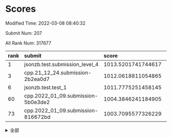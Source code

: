 # Scores

Modified Time: 2022-03-08 08:40:32

Submit Num: 207

All Rank Num: 317677

| rank |               submit               |       score        |       sigma        | pk_num |
| :--- | :--------------------------------- | :----------------- | :----------------- | :----- |
| 1    | jsonzb.test.submission_level_4     | 1013.5201741744617 | 0.8132506957814849 | 6136   |
| 3    | cpp.21_12_24.submission-2b2ea0d7   | 1012.0618811054865 | 0.7920699531118386 | 6135   |
| 6    | jsonzb.test.test_1                 | 1011.7775251458145 | 0.7863725244937659 | 6136   |
| 60   | cpp.2022_01_09.submission-5b0e3de2 | 1004.3846241184905 | 0.7191136579828601 | 6136   |
| 73   | cpp.2022_01_09.submission-816672bd | 1003.7095577326229 | 0.7151868110105549 | 6138   |


<details>
<summary>全部</summary>

| rank |                 submit                 |       score        |       sigma        | pk_num |
| :--- | :------------------------------------- | :----------------- | :----------------- | :----- |
| 1    | jsonzb.test.submission_level_4         | 1013.5201741744617 | 0.8132506957814849 | 6136   |
| 2    | gobigger.level_3.submission_level_3_11 | 1012.3348098074371 | 0.7755584698783775 | 6139   |
| 3    | cpp.21_12_24.submission-2b2ea0d7       | 1012.0618811054865 | 0.7920699531118386 | 6135   |
| 4    | gobigger.level_3.submission_level_3_6  | 1011.9225138914957 | 0.7994414035103206 | 6141   |
| 5    | gobigger.level_3.submission_level_3_38 | 1011.8702689674795 | 0.7783057967117564 | 6142   |
| 6    | jsonzb.test.test_1                     | 1011.7775251458145 | 0.7863725244937659 | 6136   |
| 7    | gobigger.level_3.submission_level_3_19 | 1011.6452130969901 | 0.7517164617876048 | 6139   |
| 8    | gobigger.level_3.submission_level_3_17 | 1011.6255678241299 | 0.765155182851056  | 6138   |
| 9    | gobigger.level_3.submission_level_3_14 | 1011.4241557406677 | 0.7755576470861643 | 6136   |
| 10   | gobigger.level_3.submission_level_3_10 | 1011.3921434225698 | 0.7633682628579987 | 6142   |
| 11   | gobigger.level_3.submission_level_3_39 | 1010.9963525935309 | 0.7687186505219107 | 6138   |
| 12   | gobigger.level_3.submission_level_3_47 | 1010.9637027838072 | 0.76753542722078   | 6140   |
| 13   | gobigger.level_3.submission_level_3_46 | 1010.9323507232427 | 0.770759694347037  | 6143   |
| 14   | gobigger.level_3.submission_level_3_43 | 1010.858871676093  | 0.7717488502423788 | 6139   |
| 15   | gobigger.level_3.submission_level_3_13 | 1010.857385422048  | 0.7712762478142315 | 6141   |
| 16   | gobigger.level_3.submission_level_3_27 | 1010.5630145076155 | 0.7667915871740945 | 6139   |
| 17   | gobigger.level_3.submission_level_3_18 | 1010.562816050889  | 0.7675820827316499 | 6138   |
| 18   | gobigger.level_3.submission_level_3_48 | 1010.5332286374062 | 0.7698448729872344 | 6140   |
| 19   | gobigger.level_3.submission_level_3_7  | 1010.1934744201128 | 0.769206127943969  | 6138   |
| 20   | gobigger.level_3.submission_level_3_8  | 1010.1573985484713 | 0.7626240275745348 | 6139   |
| 21   | gobigger.level_3.submission_level_3_33 | 1010.1491042747217 | 0.7602795838531717 | 6143   |
| 22   | gobigger.level_3.submission_level_3_23 | 1009.9995542635095 | 0.761903649361706  | 6137   |
| 23   | gobigger.level_3.submission_level_3_3  | 1009.9832143741305 | 0.7664852596998463 | 6138   |
| 24   | gobigger.level_3.submission_level_3_25 | 1009.8759118206351 | 0.7389739638055667 | 6143   |
| 25   | gobigger.level_3.submission_level_3_0  | 1009.8558215408518 | 0.7507101057565088 | 6136   |
| 26   | gobigger.level_3.submission_level_3_15 | 1009.8292937640367 | 0.771514936469312  | 6141   |
| 27   | gobigger.level_3.submission_level_3_2  | 1009.7692213117678 | 0.7324705887640381 | 6140   |
| 28   | gobigger.level_3.submission_level_3_21 | 1009.7626427745145 | 0.748289160566277  | 6139   |
| 29   | gobigger.level_3.submission_level_3_26 | 1009.7425359573452 | 0.7511313440809932 | 6136   |
| 30   | gobigger.level_3.submission_level_3_41 | 1009.7256167856964 | 0.7540696056702725 | 6142   |
| 31   | gobigger.level_3.submission_level_3_37 | 1009.6795407260859 | 0.7623600671668771 | 6139   |
| 32   | gobigger.level_3.submission_level_3_5  | 1009.669237343194  | 0.7594407680839054 | 6129   |
| 33   | gobigger.level_3.submission_level_3_35 | 1009.5618009642044 | 0.7588216782830938 | 6136   |
| 34   | gobigger.level_3.submission_level_3_22 | 1009.5589489871987 | 0.7524880911147347 | 6144   |
| 35   | gobigger.level_3.submission_level_3_44 | 1009.524949169709  | 0.765600344286094  | 6138   |
| 36   | gobigger.level_3.submission_level_3_31 | 1009.4469490773386 | 0.750314200236654  | 6137   |
| 37   | gobigger.level_3.submission_level_3_45 | 1009.4142796535235 | 0.744603847773018  | 6137   |
| 38   | gobigger.level_3.submission_level_3_4  | 1009.2799478177855 | 0.7757088731682762 | 6140   |
| 39   | gobigger.level_3.submission_level_3_32 | 1009.2765153820172 | 0.7508174879871701 | 6137   |
| 40   | gobigger.level_3.submission_level_3_9  | 1009.0664167687358 | 0.7817287029134689 | 6144   |
| 41   | gobigger.level_3.submission_level_3_24 | 1009.0307498622037 | 0.7425720805166395 | 6140   |
| 42   | gobigger.level_3.submission_level_3_30 | 1009.0196897707345 | 0.7477533164484569 | 6138   |
| 43   | gobigger.level_3.submission_level_3_28 | 1008.9644691420398 | 0.7705410248473865 | 6137   |
| 44   | gobigger.level_3.submission_level_3_20 | 1008.9193418486377 | 0.7804817983476414 | 6138   |
| 45   | gobigger.level_3.submission_level_3_40 | 1008.9111377945603 | 0.7508872989695429 | 6140   |
| 46   | gobigger.level_3.submission_level_3_49 | 1008.8315662309739 | 0.7438933607277891 | 6138   |
| 47   | gobigger.level_3.submission_level_3_12 | 1008.7947819455079 | 0.7346437709920359 | 6135   |
| 48   | gobigger.level_3.submission_level_3_29 | 1008.7738523141126 | 0.7303956753181549 | 6144   |
| 49   | gobigger.level_3.submission_level_3_42 | 1008.6279668870002 | 0.7615863065619929 | 6138   |
| 50   | gobigger.level_3.submission_level_3_1  | 1008.5677156032743 | 0.7544931783253152 | 6139   |
| 51   | gobigger.level_3.submission_level_3_16 | 1008.533981339828  | 0.7455305839319636 | 6139   |
| 52   | gobigger.level_3.submission_level_3_36 | 1008.4734657576907 | 0.7601241637193038 | 6138   |
| 53   | gobigger.level_3.submission_level_3_34 | 1007.6126948980497 | 0.7392806351831043 | 6137   |
| 54   | gobigger.level_1.submission_level_1_46 | 1005.4795412424955 | 0.732362264216522  | 6141   |
| 55   | gobigger.level_1.submission_level_1_17 | 1005.086898695601  | 0.7502684463821451 | 6138   |
| 56   | gobigger.level_1.submission_level_1_5  | 1004.7210205129778 | 0.7210712470213563 | 6140   |
| 57   | gobigger.level_1.submission_level_1_26 | 1004.5771423582737 | 0.7268048411482748 | 6137   |
| 58   | gobigger.level_1.submission_level_1_22 | 1004.5756297106307 | 0.7119173036958943 | 6137   |
| 59   | gobigger.level_1.submission_level_1_6  | 1004.5707853128757 | 0.7147474489605096 | 6133   |
| 60   | cpp.2022_01_09.submission-5b0e3de2     | 1004.3846241184905 | 0.7191136579828601 | 6136   |
| 61   | gobigger.level_1.submission_level_1_38 | 1004.2907990567024 | 0.7184234623772557 | 6140   |
| 62   | gobigger.level_1.submission_level_1_48 | 1004.257329894199  | 0.7276019010682256 | 6139   |
| 63   | gobigger.level_1.submission_level_1_29 | 1004.2356334886379 | 0.7100481103348601 | 6142   |
| 64   | gobigger.level_1.submission_level_1_16 | 1004.2237859729912 | 0.7136351330570632 | 6142   |
| 65   | gobigger.level_1.submission_level_1_23 | 1004.2172011121891 | 0.7203802434063726 | 6138   |
| 66   | gobigger.level_1.submission_level_1_45 | 1004.2146561165051 | 0.7189353548500574 | 6143   |
| 67   | gobigger.level_1.submission_level_1_33 | 1004.2007487568617 | 0.7239727095284515 | 6134   |
| 68   | gobigger.level_1.submission_level_1_34 | 1004.1738721756385 | 0.717018274929887  | 6137   |
| 69   | gobigger.level_1.submission_level_1_24 | 1004.0964487008487 | 0.7199584095737923 | 6138   |
| 70   | gobigger.level_1.submission_level_1_32 | 1004.0958582280136 | 0.7234472396520739 | 6137   |
| 71   | gobigger.level_1.submission_level_1_21 | 1003.9311021746745 | 0.711197989940163  | 6137   |
| 72   | gobigger.level_1.submission_level_1_49 | 1003.715313168906  | 0.7105488638342554 | 6142   |
| 73   | cpp.2022_01_09.submission-816672bd     | 1003.7095577326229 | 0.7151868110105549 | 6138   |
| 74   | gobigger.level_1.submission_level_1_37 | 1003.6819635162018 | 0.7066495533322008 | 6132   |
| 75   | gobigger.level_1.submission_level_1_44 | 1003.6592100473302 | 0.7298383970930062 | 6138   |
| 76   | gobigger.level_1.submission_level_1_0  | 1003.6302413398332 | 0.7104752946149102 | 6133   |
| 77   | gobigger.level_1.submission_level_1_40 | 1003.5787966887697 | 0.7231906160144672 | 6139   |
| 78   | gobigger.level_1.submission_level_1_4  | 1003.4212661032755 | 0.7146335205373183 | 6143   |
| 79   | gobigger.level_1.submission_level_1_28 | 1003.4146174647727 | 0.7112811161929741 | 6141   |
| 80   | gobigger.level_1.submission_level_1_41 | 1003.4102535227557 | 0.6978468632650908 | 6137   |
| 81   | gobigger.level_1.submission_level_1_47 | 1003.3592491219664 | 0.7204798010842611 | 6140   |
| 82   | gobigger.level_1.submission_level_1_39 | 1003.3358190904353 | 0.7139496449677994 | 6139   |
| 83   | gobigger.level_1.submission_level_1_42 | 1003.3202620816104 | 0.7257523492961354 | 6140   |
| 84   | gobigger.level_1.submission_level_1_13 | 1003.2771030384658 | 0.7046859410978209 | 6144   |
| 85   | gobigger.level_1.submission_level_1_7  | 1003.2670154216016 | 0.7195000814708039 | 6143   |
| 86   | gobigger.level_1.submission_level_1_25 | 1003.2558899614679 | 0.7224089783465844 | 6131   |
| 87   | gobigger.level_1.submission_level_1_9  | 1003.1917384189967 | 0.7242495852986979 | 6140   |
| 88   | gobigger.level_1.submission_level_1_31 | 1003.1562139390973 | 0.7052311462489093 | 6143   |
| 89   | gobigger.level_1.submission_level_1_11 | 1003.1047619035279 | 0.7125626694656393 | 6137   |
| 90   | gobigger.level_1.submission_level_1_12 | 1003.0760009425883 | 0.7301736797954429 | 6137   |
| 91   | gobigger.level_1.submission_level_1_19 | 1003.0298069830122 | 0.7097167904083768 | 6139   |
| 92   | gobigger.level_1.submission_level_1_14 | 1002.9693866918378 | 0.7099372595688249 | 6142   |
| 93   | gobigger.level_1.submission_level_1_1  | 1002.9372057587622 | 0.7180279073938869 | 6139   |
| 94   | gobigger.level_1.submission_level_1_15 | 1002.7843479863069 | 0.7038384943211219 | 6140   |
| 95   | gobigger.level_1.submission_level_1_18 | 1002.7196508473598 | 0.7136410145205115 | 6140   |
| 96   | gobigger.level_1.submission_level_1_30 | 1002.7146382531423 | 0.7151553271292732 | 6137   |
| 97   | gobigger.level_1.submission_level_1_3  | 1002.6923493576479 | 0.708279006694087  | 6138   |
| 98   | gobigger.level_1.submission_level_1_35 | 1002.6873522223249 | 0.7117597395963317 | 6141   |
| 99   | gobigger.level_1.submission_level_1_10 | 1002.6554697591914 | 0.7167814716742649 | 6141   |
| 100  | gobigger.level_1.submission_level_1_2  | 1002.5518925344295 | 0.7146195134977119 | 6139   |
| 101  | gobigger.level_1.submission_level_1_27 | 1002.5450364069251 | 0.7132206889784961 | 6145   |
| 102  | gobigger.level_1.submission_level_1_8  | 1002.1054669270553 | 0.7243122389108049 | 6138   |
| 103  | gobigger.level_1.submission_level_1_20 | 1002.032373998966  | 0.7159956546073597 | 6144   |
| 104  | gobigger.level_1.submission_level_1_43 | 1001.9357119733187 | 0.7130562983953508 | 6141   |
| 105  | gobigger.level_1.submission_level_1_36 | 1001.4975137750262 | 0.7217474537887041 | 6136   |
| 106  | gobigger.random.submission_random_36   | 997.376441726341   | 0.7096719130602563 | 6141   |
| 107  | gobigger.random.submission_random_0    | 997.286499324317   | 0.7054982376937348 | 6139   |
| 108  | gobigger.random.submission_random_34   | 997.1457285028068  | 0.714816567242637  | 6141   |
| 109  | gobigger.random.submission_random_42   | 996.9267780196058  | 0.7021874358789912 | 6136   |
| 110  | gobigger.random.submission_random_28   | 996.9025722073217  | 0.6982930365813877 | 6141   |
| 111  | gobigger.random.submission_random_10   | 996.8287593123025  | 0.7123386816207191 | 6143   |
| 112  | gobigger.random.submission_random_23   | 996.826701711349   | 0.7099399675970842 | 6137   |
| 113  | gobigger.random.submission_random_22   | 996.757795292283   | 0.6941950028738785 | 6139   |
| 114  | gobigger.random.submission_random_37   | 996.53006939031    | 0.7099466537186713 | 6135   |
| 115  | gobigger.random.submission_random_32   | 996.4696876127882  | 0.7087425553462587 | 6139   |
| 116  | gobigger.random.submission_random_20   | 996.4623218033744  | 0.7112429373183575 | 6134   |
| 117  | gobigger.random.submission_random_8    | 996.4494706898809  | 0.7243755142160513 | 6137   |
| 118  | gobigger.random.submission_random_2    | 996.4470443889609  | 0.7182008023695501 | 6136   |
| 119  | gobigger.random.submission_random_30   | 996.4310071588558  | 0.7156263513313447 | 6132   |
| 120  | gobigger.random.submission_random_40   | 996.3291119828154  | 0.7212523285060458 | 6139   |
| 121  | gobigger.random.submission_random_45   | 996.3025557048052  | 0.704934067706726  | 6134   |
| 122  | gobigger.random.submission_random_11   | 996.284522516604   | 0.7106973109284579 | 6142   |
| 123  | gobigger.random.submission_random_5    | 996.2738162573415  | 0.7215716174572235 | 6139   |
| 124  | gobigger.random.submission_random_12   | 996.2677710331279  | 0.7088970470345373 | 6141   |
| 125  | gobigger.random.submission_random_41   | 996.2667720784787  | 0.7182192656001167 | 6142   |
| 126  | gobigger.random.submission_random_13   | 996.2432881639318  | 0.7255804969428733 | 6140   |
| 127  | gobigger.random.submission_random_17   | 996.2400224086606  | 0.7090931196328214 | 6139   |
| 128  | gobigger.random.submission_random_18   | 996.1733372620253  | 0.7111671898741642 | 6138   |
| 129  | gobigger.random.submission_random_26   | 996.1558068510653  | 0.7205544412503764 | 6134   |
| 130  | gobigger.random.submission_random_1    | 996.0977186727845  | 0.6973498487340393 | 6138   |
| 131  | gobigger.random.submission_random_21   | 996.068128613161   | 0.7221288077905886 | 6142   |
| 132  | gobigger.random.submission_random_46   | 995.9919962847044  | 0.7205771299463773 | 6138   |
| 133  | gobigger.random.submission_random_25   | 995.8670398547122  | 0.7199005598952141 | 6141   |
| 134  | gobigger.random.submission_random_29   | 995.8422370018476  | 0.7105662074759902 | 6139   |
| 135  | gobigger.random.submission_random_48   | 995.7272574253778  | 0.7113366517378706 | 6135   |
| 136  | gobigger.random.submission_random_6    | 995.7217051505146  | 0.7124211300854315 | 6138   |
| 137  | gobigger.random.submission_random_47   | 995.7079203262807  | 0.7073047243160724 | 6139   |
| 138  | gobigger.random.submission_random_19   | 995.6681676946612  | 0.6998767529328668 | 6137   |
| 139  | gobigger.random.submission_random_7    | 995.6514290640536  | 0.7195924145602781 | 6137   |
| 140  | gobigger.random.submission_random_16   | 995.6172010777237  | 0.7154863781260612 | 6141   |
| 141  | gobigger.random.submission_random_38   | 995.4905244350509  | 0.7169080051075235 | 6134   |
| 142  | gobigger.random.submission_random_24   | 995.4801908980514  | 0.7095339616902335 | 6130   |
| 143  | gobigger.random.submission_random_4    | 995.3749600711685  | 0.7201500114241994 | 6141   |
| 144  | gobigger.random.submission_random_33   | 995.359620401327   | 0.702756008609527  | 6139   |
| 145  | gobigger.random.submission_random_14   | 995.3459293579583  | 0.705663394440229  | 6140   |
| 146  | gobigger.random.submission_random_43   | 995.3320382444724  | 0.7139186315975738 | 6136   |
| 147  | gobigger.random.submission_random_44   | 995.3001970470388  | 0.7143939887711752 | 6141   |
| 148  | gobigger.random.submission_random_27   | 995.2787305069811  | 0.7209566212509024 | 6140   |
| 149  | gobigger.random.submission_random_31   | 995.23694091498    | 0.7008420606248865 | 6137   |
| 150  | gobigger.random.submission_random_15   | 995.1511089945916  | 0.699791633573688  | 6139   |
| 151  | gobigger.random.submission_random_3    | 994.9299498753804  | 0.7231569651181535 | 6139   |
| 152  | gobigger.random.submission_random_39   | 994.6048772647994  | 0.7150989383869519 | 6144   |
| 153  | gobigger.random.submission_random_9    | 994.4632148114084  | 0.7275012007733095 | 6142   |
| 154  | gobigger.random.submission_random_35   | 994.4112468113677  | 0.7345832167126242 | 6136   |
| 155  | gobigger.random.submission_random_49   | 994.317741242265   | 0.7178974721896454 | 6140   |
| 156  | gobigger.level_2.submission_level_2_18 | 993.7707400288535  | 0.7389573521358995 | 6135   |
| 157  | gobigger.level_2.submission_level_2_33 | 993.6001026050681  | 0.7336798723434586 | 6136   |
| 158  | gobigger.level_2.submission_level_2_21 | 993.525623480118   | 0.739216097947637  | 6141   |
| 159  | gobigger.level_2.submission_level_2_10 | 993.4635489016616  | 0.7321474292336217 | 6142   |
| 160  | gobigger.level_2.submission_level_2_27 | 993.4189638118769  | 0.721805846176606  | 6137   |
| 161  | gobigger.level_2.submission_level_2_15 | 993.2614974962567  | 0.749999994331742  | 6134   |
| 162  | gobigger.level_2.submission_level_2_48 | 993.0680117699857  | 0.7391719256536889 | 6142   |
| 163  | gobigger.level_2.submission_level_2_3  | 993.0362914996718  | 0.7412761251193027 | 6138   |
| 164  | gobigger.level_2.submission_level_2_37 | 993.0095588537185  | 0.7427205697221374 | 6137   |
| 165  | gobigger.level_2.submission_level_2_4  | 992.9845078631823  | 0.7408424200380255 | 6132   |
| 166  | gobigger.level_2.submission_level_2_2  | 992.8522118973037  | 0.7569950934653341 | 6132   |
| 167  | gobigger.level_2.submission_level_2_14 | 992.8242727336293  | 0.7411463977998487 | 6134   |
| 168  | gobigger.level_2.submission_level_2_32 | 992.6696465564019  | 0.7398616007370524 | 6139   |
| 169  | gobigger.level_2.submission_level_2_30 | 992.6555718479767  | 0.7478526277672352 | 6141   |
| 170  | gobigger.level_2.submission_level_2_47 | 992.6017192823695  | 0.7558184351313286 | 6137   |
| 171  | gobigger.level_2.submission_level_2_12 | 992.5962495148005  | 0.7414170821150043 | 6138   |
| 172  | gobigger.level_2.submission_level_2_7  | 992.544082274813   | 0.7351229384997535 | 6137   |
| 173  | gobigger.level_2.submission_level_2_25 | 992.5128736108671  | 0.7513225566029204 | 6142   |
| 174  | gobigger.level_2.submission_level_2_19 | 992.5127093525683  | 0.7325482845979446 | 6138   |
| 175  | gobigger.level_2.submission_level_2_9  | 992.4892313195016  | 0.7350002879237892 | 6147   |
| 176  | gobigger.level_2.submission_level_2_28 | 992.4400268574265  | 0.7390154230964007 | 6139   |
| 177  | gobigger.level_2.submission_level_2_35 | 992.4154103949936  | 0.7702189463959244 | 6140   |
| 178  | gobigger.level_2.submission_level_2_46 | 992.4116243032836  | 0.750675063028805  | 6139   |
| 179  | gobigger.level_2.submission_level_2_26 | 992.3460094759328  | 0.7388571932489651 | 6138   |
| 180  | gobigger.level_2.submission_level_2_31 | 992.3097185405965  | 0.7486989588551016 | 6141   |
| 181  | gobigger.level_2.submission_level_2_13 | 992.277225389385   | 0.7360591540996911 | 6140   |
| 182  | gobigger.level_2.submission_level_2_42 | 992.2153223464376  | 0.7456147527046997 | 6143   |
| 183  | gobigger.level_2.submission_level_2_29 | 992.1384584871006  | 0.7325397613512412 | 6140   |
| 184  | gobigger.level_2.submission_level_2_45 | 992.1333021218918  | 0.7580686711638911 | 6138   |
| 185  | gobigger.level_2.submission_level_2_44 | 992.0643334982237  | 0.7516046196594391 | 6142   |
| 186  | gobigger.level_2.submission_level_2_41 | 992.0564213436858  | 0.756324389299418  | 6137   |
| 187  | gobigger.level_2.submission_level_2_5  | 992.054822235871   | 0.748678359431365  | 6135   |
| 188  | gobigger.level_2.submission_level_2_0  | 991.9027933166874  | 0.7607769381588589 | 6140   |
| 189  | gobigger.level_2.submission_level_2_43 | 991.901519393153   | 0.7406591383688818 | 6140   |
| 190  | gobigger.level_2.submission_level_2_49 | 991.6596978340162  | 0.7448949864227228 | 6137   |
| 191  | gobigger.level_2.submission_level_2_38 | 991.6061709854671  | 0.7537689254471407 | 6143   |
| 192  | gobigger.level_2.submission_level_2_36 | 991.5433217855074  | 0.7544824130195876 | 6136   |
| 193  | gobigger.level_2.submission_level_2_17 | 991.5000435904412  | 0.7431014018699733 | 6138   |
| 194  | gobigger.level_2.submission_level_2_22 | 991.3893648726769  | 0.7426639314141196 | 6139   |
| 195  | gobigger.level_2.submission_level_2_23 | 991.1582982397905  | 0.760480670638928  | 6137   |
| 196  | gobigger.level_2.submission_level_2_39 | 991.1318984677063  | 0.7396890839603267 | 6139   |
| 197  | gobigger.level_2.submission_level_2_40 | 990.8981079199249  | 0.7783493470525211 | 6137   |
| 198  | gobigger.level_2.submission_level_2_8  | 990.836583985375   | 0.7528489580663345 | 6142   |
| 199  | gobigger.level_2.submission_level_2_11 | 990.8241809087849  | 0.7604807193315725 | 6140   |
| 200  | gobigger.level_2.submission_level_2_34 | 990.7775779163759  | 0.7665499592056232 | 6144   |
| 201  | gobigger.level_2.submission_level_2_1  | 990.4689769673151  | 0.7579017365820508 | 6142   |
| 202  | gobigger.level_2.submission_level_2_16 | 990.2021056902845  | 0.7528284920844042 | 6134   |
| 203  | gobigger.level_2.submission_level_2_24 | 989.9147249173046  | 0.7647070807956232 | 6136   |
| 204  | gobigger.level_2.submission_level_2_6  | 989.7913655326755  | 0.7754997596647065 | 6135   |
| 205  | gobigger.level_2.submission_level_2_20 | 989.7296468308322  | 0.7687819852902554 | 6141   |
| 206  | gobigger.none.submission_none_1        | 977.3290141843181  | 1.2589356162255891 | 6138   |
| 207  | gobigger.none.submission_none_0        | 976.7231743656273  | 1.4461148104689092 | 6139   |

</details>